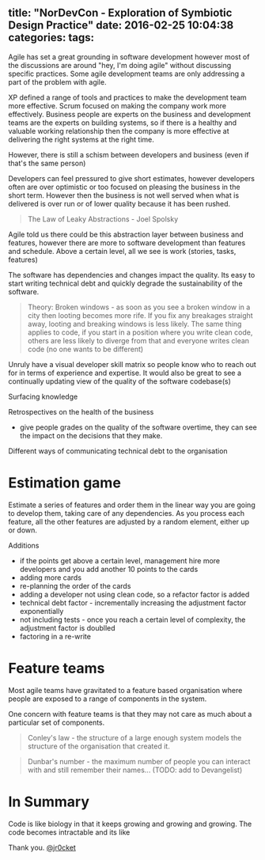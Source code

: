 title: "NorDevCon - Exploration of Symbiotic Design Practice"
date: 2016-02-25 10:04:38
categories: 
tags: 
---

Agile has set a great grounding in software development however most of the discussions are around "hey, I'm doing agile" without discussing specific practices.  Some agile development teams are only addressing a part of the problem with agile.

XP defined a range of tools and practices to make the development team more effective.  Scrum focused on making the company work more effectively.  Business people are experts on the business and development teams are the experts on building systems, so if there is a healthy and valuable working relationship then the company is more effective at delivering the right systems at the right time.

However, there is still a schism between developers and business (even if that's the same person)

Developers can feel pressured to give short estimates, however developers often are over optimistic or too focused on pleasing the business in the short term.  However then the business is not well served when what is delivered is over run or of lower quality because it has been rushed.

> The Law of Leaky Abstractions - Joel Spolsky

Agile told us there could be this abstraction layer between business and features, however there are more to software development than features and schedule.  Above a certain level, all we see is work (stories, tasks, features)

The software has dependencies and changes impact the quality.  Its easy to start writing technical debt and quickly degrade the sustainability of the software.


> Theory: Broken windows - as soon as you see a broken window in a city then looting becomes more rife.  If you fix any breakages straight away, looting and breaking windows is less likely.  The same thing applies to code, if you start in a position where you write clean code, others are less likely to diverge from that and everyone writes clean code (no one wants to be different)

Unruly have a visual developer skill matrix so people know who to reach out for in terms of experience and expertise.  It would also be great to see a continually updating view of the quality of the software codebase(s)


Surfacing knowledge

Retrospectives on the health of the business
- give people grades on the quality of the software overtime, they can see the impact on the decisions that they make.

Different ways of communicating technical debt to the organisation


# Estimation game
Estimate a series of features and order them in the linear way you are going to develop them, taking care of any dependencies.  As you process each feature, all the other features are adjusted by a random element, either up or down.

Additions
- if the points get above a certain level, management hire more developers and you add another 10 points to the cards
- adding more cards
- re-planning the order of the cards
- adding a developer not using clean code, so a refactor factor is added
- technical debt factor - incrementally increasing the adjustment factor exponentially
- not including tests - once you reach a certain level of complexity, the adjustment factor is doublled
- factoring in a re-write

# Feature teams

Most agile teams have gravitated to a feature based organisation where people are exposed to a range of components in the system.

One concern with feature teams is that they may not care as much about a particular set of components.

> Conley's law - the structure of a large enough system models the structure of the organisation that created it.

> Dunbar's number - the maximum number of people you can interact with and still remember their names... (TODO: add to Devangelist)

# In Summary

Code is like biology in that it keeps growing and growing and growing.  The code becomes intractable and its like 

Thank you.
[@jr0cket](https://twitter.com/jr0cket)
